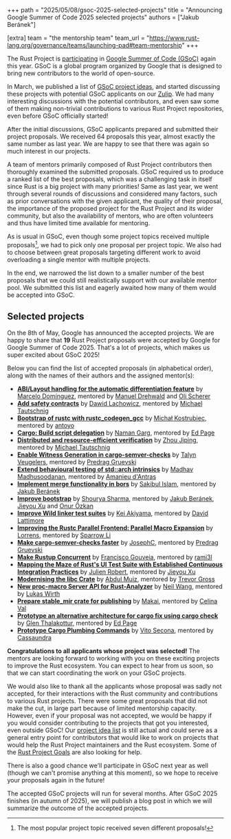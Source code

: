 +++
path = "2025/05/08/gsoc-2025-selected-projects"
title = "Announcing Google Summer of Code 2025 selected projects"
authors = ["Jakub Beránek"]

[extra]
team = "the mentorship team"
team_url = "https://www.rust-lang.org/governance/teams/launching-pad#team-mentorship"
+++

The Rust Project is [participating][gsoc blog post] in [Google Summer of Code (GSoC)][gsoc] again this year. GSoC is a global program organized by Google that is designed to bring new contributors to the world of open-source.

In March, we published a list of [GSoC project ideas][project idea list], and started discussing these projects with potential GSoC applicants on our [Zulip][zulip gsoc]. We had many interesting discussions with the potential contributors, and even saw some of them making non-trivial contributions to various Rust Project repositories, even before GSoC officially started!

After the initial discussions, GSoC applicants prepared and submitted their project proposals. We received 64 proposals this year, almost exactly the same number as last year. We are happy to see that there was again so much interest in our projects.

A team of mentors primarily composed of Rust Project contributors then thoroughly examined the submitted proposals. GSoC required us to produce a ranked list of the best proposals, which was a challenging task in itself since Rust is a big project with many priorities! Same as last year, we went through several rounds of discussions and considered many factors, such as prior conversations with the given applicant, the quality of their proposal, the importance of the proposed project for the Rust Project and its wider community, but also the availability of mentors, who are often volunteers and thus have limited time available for mentoring.

As is usual in GSoC, even though some project topics received multiple proposals[^most-popular], we had to pick only one proposal per project topic. We also had to choose between great proposals targeting different work to avoid overloading a single mentor with multiple projects.

[^most-popular]: The most popular project topic received seven different proposals!

In the end, we narrowed the list down to a smaller number of the best proposals that we could still realistically support with our available mentor pool. We submitted this list and eagerly awaited how many of them would be accepted into GSoC.

## Selected projects
On the 8th of May, Google has announced the accepted projects. We are happy to share that **19** Rust Project proposals were accepted by Google for Google Summer of Code 2025. That's a lot of projects, which makes us super excited about GSoC 2025!

Below you can find the list of accepted proposals (in alphabetical order), along with the names of their authors and the assigned mentor(s):

- **[ABI/Layout handling for the automatic differentiation feature](https://summerofcode.withgoogle.com/programs/2025/projects/USQvru7i)**	by [Marcelo Domínguez](https://github.com/sa4dus), mentored by [Manuel Drehwald](https://github.com/ZuseZ4) and [Oli Scherer](https://github.com/oli-obk)
- **[Add safety contracts](https://summerofcode.withgoogle.com/programs/2025/projects/UYWEKUkd)** by [Dawid Lachowicz](https://github.com/dawidl022), mentored by [Michael Tautschnig](https://github.com/tautschnig)
- **[Bootstrap of rustc with rustc_codegen_gcc](https://summerofcode.withgoogle.com/programs/2025/projects/KmfCY0i6)** by [Michał Kostrubiec](https://github.com/FractalFir), mentored by [antoyo](https://github.com/antoyo)
- **[Cargo: Build script delegation](https://summerofcode.withgoogle.com/programs/2025/projects/nUt4PdAA)** by [Naman Garg](https://github.com/namanlp), mentored by [Ed Page](https://github.com/epage)
- **[Distributed and resource-efficient verification](https://summerofcode.withgoogle.com/programs/2025/projects/5677hd6S)** by [Zhou Jiping](https://github.com/zjp-CN), mentored by [Michael Tautschnig](https://github.com/tautschnig)
- **[Enable Witness Generation in cargo-semver-checks](https://summerofcode.withgoogle.com/programs/2025/projects/MMRSG9WU)** by [Talyn Veugelers](https://github.com/GlitchlessCode), mentored by [Predrag Gruevski](https://github.com/obi1kenobi)
- **[Extend behavioural testing of std::arch intrinsics](https://summerofcode.withgoogle.com/programs/2025/projects/DeMQAjwi)** by [Madhav Madhusoodanan](https://github.com/madhav-madhusoodanan), mentored by [Amanieu d'Antras](https://github.com/amanieu)
- **[Implement merge functionality in bors](https://summerofcode.withgoogle.com/programs/2025/projects/HlR12jqX)** by [Sakibul Islam](https://github.com/Sakib25800), mentored by [Jakub Beránek](https://github.com/kobzol)
- **[Improve bootstrap](https://summerofcode.withgoogle.com/programs/2025/projects/2KNHAlKz)** by [Shourya Sharma](https://github.com/Shourya742), mentored by [Jakub Beránek](https://github.com/kobzol), [Jieyou Xu](https://github.com/jieyouxu) and [Onur Özkan](https://github.com/onur-ozkan)
- **[Improve Wild linker test suites](https://summerofcode.withgoogle.com/programs/2025/projects/ps99Kaqk)** by [Kei Akiyama](https://github.com/lapla-cogito), mentored by [David Lattimore](https://github.com/davidlattimore)
- **[Improving the Rustc Parallel Frontend: Parallel Macro Expansion](https://summerofcode.withgoogle.com/programs/2025/projects/SBW3GMno)** by [Lorrens](https://github.com/LorrensP-2158466), mentored by [Sparrow Li](https://github.com/sparrowlii)
- **[Make cargo-semver-checks faster](https://summerofcode.withgoogle.com/programs/2025/projects/qs2rDLG4)** by [JosephC](https://github.com/CLIDragon), mentored by [Predrag Gruevski](https://github.com/obi1kenobi)
- **[Make Rustup Concurrent](https://summerofcode.withgoogle.com/programs/2025/projects/CpXV4kzH)** by [Francisco Gouveia](https://github.com/FranciscoTGouveia), mentored by [rami3l](https://github.com/rami3l)
- **[Mapping the Maze of Rust's UI Test Suite with Established Continuous Integration Practices](https://summerofcode.withgoogle.com/programs/2025/projects/KP02lKL4)** by [Julien Robert](https://github.com/oneirical), mentored by [Jieyou Xu](https://github.com/jieyouxu)
- **[Modernising the libc Crate](https://summerofcode.withgoogle.com/programs/2025/projects/r3LkZkOy)** by [Abdul Muiz](https://github.com/mbyx), mentored by [Trevor Gross](https://github.com/tgross35)
- **[New proc-macro Server API for Rust-Analyzer](https://summerofcode.withgoogle.com/programs/2025/projects/76ekEjd1)** by [Neil Wang](https://github.com/DriedYellowPeach), mentored by [Lukas Wirth](https://github.com/veykril)
- **[Prepare stable_mir crate for publishing](https://summerofcode.withgoogle.com/programs/2025/projects/3y9x5X8O)** by [Makai](https://github.com/makai410), mentored by [Celina Val](https://github.com/celinval)
- **[Prototype an alternative architecture for cargo fix using cargo check](https://summerofcode.withgoogle.com/programs/2025/projects/fBOCR2Sp)** by [Glen Thalakottur](https://github.com/Pyr0de), mentored by [Ed Page](https://github.com/epage)
- **[Prototype Cargo Plumbing Commands](https://summerofcode.withgoogle.com/programs/2025/projects/fTDzc0sk)** by [Vito Secona](https://github.com/secona), mentored by [Cassaundra](https://github.com/cassaundra)

**Congratulations to all applicants whose project was selected!** The mentors are looking forward to working with you on these exciting projects to improve the Rust ecosystem. You can expect to hear from us soon, so that we can start coordinating the work on your GSoC projects.

We would also like to thank all the applicants whose proposal was sadly not accepted, for their interactions with the Rust community and contributions to various Rust projects. There were some great proposals that did not make the cut, in large part because of limited mentorship capacity. However, even if your proposal was not accepted, we would be happy if you would consider contributing to the projects that got you interested, even outside GSoC! Our [project idea list][project idea list] is still actual and could serve as a general entry point for contributors that would like to work on projects that would help the Rust Project maintainers and the Rust ecosystem. Some of the [Rust Project Goals][rust project goals] are also looking for help.

There is also a good chance we'll participate in GSoC next year as well (though we can't promise anything at this moment), so we hope to receive your proposals again in the future!

The accepted GSoC projects will run for several months. After GSoC 2025 finishes (in autumn of 2025), we will publish a blog post in which we will summarize the outcome of the accepted projects.

[gsoc]: https://summerofcode.withgoogle.com
[gsoc blog post]: https://blog.rust-lang.org/2025/03/03/Rust-participates-in-GSoC-2025.html
[zulip gsoc]: https://rust-lang.zulipchat.com/#narrow/stream/421156-gsoc
[project idea list]: https://github.com/rust-lang/google-summer-of-code
[rust project goals]: https://rust-lang.github.io/rust-project-goals/2025h1/goals.html
